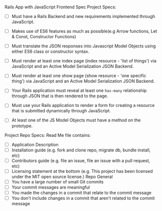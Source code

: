 ﻿Rails App with JavaScript Frontend Spec
Project Specs:
* [ ] Must have a Rails Backend and new requirements implemented through JavaScript.
* [ ] Makes use of ES6 features as much as possible(e.g Arrow functions, Let & Const, Constructor Functions)
* [ ] Must translate the JSON responses into Javascript Model Objects using either ES6 class or constructor syntax. 
* [ ] Must render at least one index page (index resource - 'list of things') via JavaScript and an Active Model Serialization JSON Backend.
* [ ] Must render at least one show page (show resource - 'one specific thing') via JavaScript and an Active Model Serialization JSON Backend.
* [ ] Your Rails application must reveal at least one `has-many` relationship through JSON that is then rendered to the page.
* [ ] Must use your Rails application to render a form for creating a resource that is submitted dynamically through JavaScript.
* [ ] At least one of the JS Model Objects must have a method on the prototype.


Project Repo Specs:
Read Me file contains:
* [ ] Application Description
* [ ] Installation guide (e.g. fork and clone repo, migrate db, bundle install, etc)
* [ ] Contributors guide (e.g. file an issue, file an issue with a pull request, etc)
* [ ] Licensing statement at the bottom (e.g. This project has been licensed under the MIT open source license.)
Repo General
* [ ] You have a large number of small Git commits
* [ ] Your commit messages are meaningful
* [ ] You made the changes in a commit that relate to the commit message
* [ ] You don't include changes in a commit that aren't related to the commit message